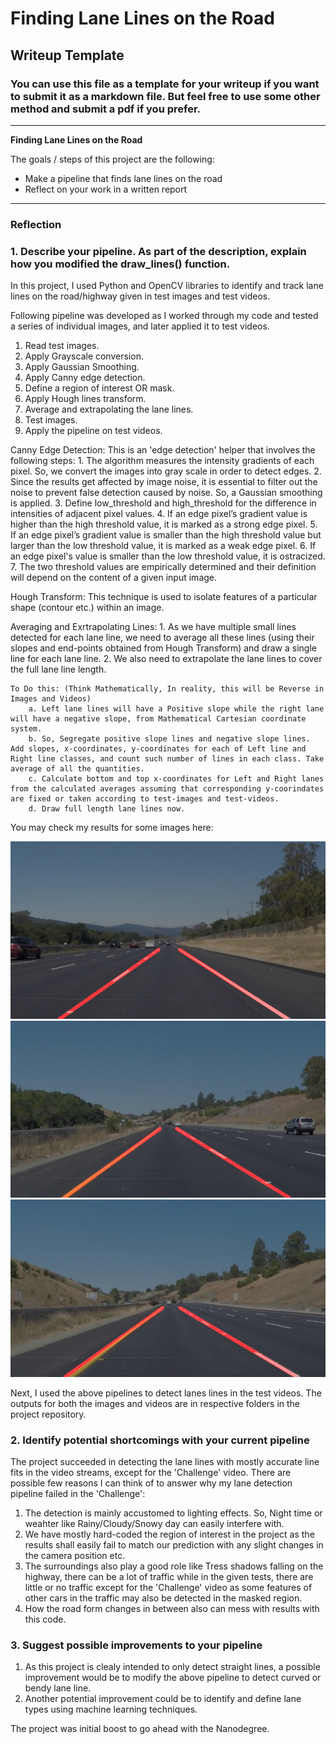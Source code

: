 # **Finding Lane Lines on the Road** 

## Writeup Template

### You can use this file as a template for your writeup if you want to submit it as a markdown file. But feel free to use some other method and submit a pdf if you prefer.

---

**Finding Lane Lines on the Road**

The goals / steps of this project are the following:
* Make a pipeline that finds lane lines on the road
* Reflect on your work in a written report


[//]: # (Image References)

[image1]: ./test_images_output/solidWhiteRight_final.jpg "White Lane"
[image2]: ./test_images_output/solidYellowCurve_final.jpg "Yellow Lane"
[image3]: ./test_images_output/whiteCarLaneSwitch_final.jpg "Lane Switch"
---

### Reflection

### 1. Describe your pipeline. As part of the description, explain how you modified the draw_lines() function.

In this project, I used Python and OpenCV libraries to identify and track lane lines on the road/highway given in test images and test videos. 

Following pipeline was developed as I worked through my code and tested a series of individual images, and later applied it to test videos.

1. Read test images.
2. Apply Grayscale conversion.
3. Apply Gaussian Smoothing.
4. Apply Canny edge detection.
5. Define a region of interest OR mask.
6. Apply Hough lines transform.
7. Average and extrapolating the lane lines.
8. Test images.
8. Apply the pipeline on test videos.

Canny Edge Detection:
    This is an 'edge detection' helper that involves the following steps:
        1. The algorithm measures the intensity gradients of each pixel. So, we convert the images into gray scale in order to detect edges.
        2. Since the results get affected by image noise, it is essential to filter out the noise to prevent false detection caused by noise. So, a Gaussian smoothing is applied.
        3. Define low_threshold and high_threshold for the difference in intensities of adjacent pixel values.
        4. If an edge pixel’s gradient value is higher than the high threshold value, it is marked as a strong edge pixel. 
        5. If an edge pixel’s gradient value is smaller than the high threshold value but larger than the low threshold value, it is marked as a weak edge pixel. 
        6. If an edge pixel's value is smaller than the low threshold value, it is ostracized. 
        7. The two threshold values are empirically determined and their definition will depend on the content of a given input image.

Hough Transform:
    This technique is used to isolate features of a particular shape (contour etc.) within an image.

Averaging and Exrtrapolating Lines:
    1. As we have multiple small lines detected for each lane line, we need to average all these lines (using their slopes and end-points obtained from Hough Transform) and draw a single line for each lane line. 
    2. We also need to extrapolate the lane lines to cover the full lane line length.
    
    To Do this: (Think Mathematically, In reality, this will be Reverse in Images and Videos)
        a. Left lane lines will have a Positive slope while the right lane will have a negative slope, from Mathematical Cartesian coordinate system.
        b. So, Segregate positive slope lines and negative slope lines. Add slopes, x-coordinates, y-coordinates for each of Left line and Right line classes, and count such number of lines in each class. Take average of all the quantities.
        c. Calculate bottom and top x-coordinates for Left and Right lanes from the calculated averages assuming that corresponding y-coorindates are fixed or taken according to test-images and test-videos.
        d. Draw full length lane lines now.

You may check my results for some images here:

![alt text][image1]
![alt text][image2]
![alt text][image3]

Next, I used the above pipelines to detect lanes lines in the test videos. The outputs for both the images and videos are in respective folders in the project repository.

### 2. Identify potential shortcomings with your current pipeline

The project succeeded in detecting the lane lines with mostly accurate line fits in the video streams, except for the 'Challenge' video.
There are possible few reasons I can think of to answer why my lane detection pipeline failed in the 'Challenge':
  
  1. The detection is mainly accustomed to lighting effects. So, Night time or weahter like Rainy/Cloudy/Snowy day can easily interfere   with.
  2. We have mostly hard-coded the region of interest in the project as the results shall easily fail to match our prediction with any slight changes in the camera position etc.
  3. The surroundings also play a good role like Tress shadows falling on the highway, there can be a lot of traffic while in the given tests, there are little or no traffic except for the 'Challenge' video as some features of other cars in the traffic may also be detected in the masked region.
  4. How the road form changes in between also can mess with results with this code.

### 3. Suggest possible improvements to your pipeline

 1. As this project is clealy intended to only detect straight lines, a possible improvement would be to modify the above pipeline to detect curved or bendy lane line. 
 2. Another potential improvement could be to identify and define lane types using machine learning techniques.

The project was initial boost to go ahead with the Nanodegree.